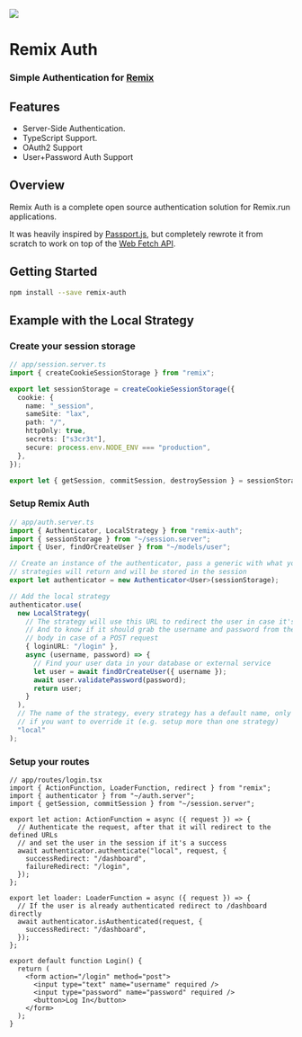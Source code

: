![](/assets/header.png)

# Remix Auth

### Simple Authentication for [Remix](https://remix.run/)

## Features

- Server-Side Authentication.
- TypeScript Support.
- OAuth2 Support
- User+Password Auth Support

## Overview

Remix Auth is a complete open source authentication solution for Remix.run applications.

It was heavily inspired by [Passport.js](https://passportjs.org), but completely rewrote it from scratch to work on top of the [Web Fetch API](https://developer.mozilla.org/en-US/docs/Web/API/Fetch_API).

## Getting Started

```bash
npm install --save remix-auth
```

## Example with the Local Strategy

### Create your session storage

```ts
// app/session.server.ts
import { createCookieSessionStorage } from "remix";

export let sessionStorage = createCookieSessionStorage({
  cookie: {
    name: "_session",
    sameSite: "lax",
    path: "/",
    httpOnly: true,
    secrets: ["s3cr3t"],
    secure: process.env.NODE_ENV === "production",
  },
});

export let { getSession, commitSession, destroySession } = sessionStorage;
```

### Setup Remix Auth

```ts
// app/auth.server.ts
import { Authenticator, LocalStrategy } from "remix-auth";
import { sessionStorage } from "~/session.server";
import { User, findOrCreateUser } from "~/models/user";

// Create an instance of the authenticator, pass a generic with what your
// strategies will return and will be stored in the session
export let authenticator = new Authenticator<User>(sessionStorage);

// Add the local strategy
authenticator.use(
  new LocalStrategy(
    // The strategy will use this URL to redirect the user in case it's logged-in
    // And to know if it should grab the username and password from the request
    // body in case of a POST request
    { loginURL: "/login" },
    async (username, password) => {
      // Find your user data in your database or external service
      let user = await findOrCreateUser({ username });
      await user.validatePassword(password);
      return user;
    }
  ),
  // The name of the strategy, every strategy has a default name, only add one
  // if you want to override it (e.g. setup more than one strategy)
  "local"
);
```

### Setup your routes

```tsx
// app/routes/login.tsx
import { ActionFunction, LoaderFunction, redirect } from "remix";
import { authenticator } from "~/auth.server";
import { getSession, commitSession } from "~/session.server";

export let action: ActionFunction = async ({ request }) => {
  // Authenticate the request, after that it will redirect to the defined URLs
  // and set the user in the session if it's a success
  await authenticator.authenticate("local", request, {
    successRedirect: "/dashboard",
    failureRedirect: "/login",
  });
};

export let loader: LoaderFunction = async ({ request }) => {
  // If the user is already authenticated redirect to /dashboard directly
  await authenticator.isAuthenticated(request, {
    successRedirect: "/dashboard",
  });
};

export default function Login() {
  return (
    <form action="/login" method="post">
      <input type="text" name="username" required />
      <input type="password" name="password" required />
      <button>Log In</button>
    </form>
  );
}
```
